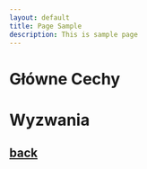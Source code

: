 ```yaml
---
layout: default
title: Page Sample
description: This is sample page
---
```

# Główne Cechy

# Wyzwania

## [back](./)
